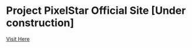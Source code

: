 # Project PixelStar Official Site [Under construction]

[Visit Here](https://project-pixel-star.vercel.app/)

